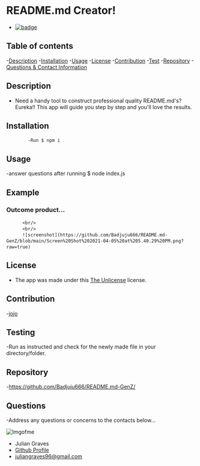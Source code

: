 

# **README.md Creator!**
- 
  [![badge](https://img.shields.io/badge/license-Unlicense-blue.svg)](http://unlicense.org/)
  

## Table of contents
  -[Description](#Description)
  -[Installation](#Installation)
  -[Usage](#Usage)
  -[License](#License)
  -[Contribution](#Contribution)
  -[Test](#Testing)
  -[Repository](#Repository)
  -[Questions & Contact Information](#Questions)

## Description

  - Need a handy tool to construct professional quality README.md's? Eureka!! This app will guide you step by step and you'll love the results.

## Installation

            -Run $ npm i 
    
## Usage
  
  -answer questions after running $ node index.js

## Example 

  ###  Outcome product...

          <br/>
          <br/>
          ![screenshot](https://github.com/Badjuju666/README.md-GenZ/blob/main/Screen%20Shot%202021-04-05%20at%205.40.29%20PM.png?raw=true)

## License

  - The app was made under this 
  [The Unlicense](http://unlicense.org/)
   license.

## Contribution

  -[jojo](https://github.com/jojo)

## Testing 
  
  -Run as instructed and check for the newly made file in your directory/folder.

## Repository

  -https://github.com/Badjuju666/README.md-GenZ/

## Questions
  -Address any questions or concerns 
  to the contacts below...
                
![Imgofme](https://avatars.githubusercontent.com/u/74938789?v=4)
- Julian Graves
- [Github Profile](https://github.com/Badjuju666)
- <juliangraves96@gmail.com>
